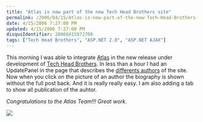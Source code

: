 ```yaml
---
title: "Atlas is now part of the new Tech Head Brothers site"
permalink: /2006/04/15/Atlas-is-now-part-of-the-new-Tech-Head-Brothers-site/
date: 4/15/2006 7:27:00 PM
updated: 4/15/2006 7:27:00 PM
disqusIdentifier: 20060415072700
tags: ["Tech Head Brothers", "ASP.NET 2.0", "ASP.NET AJAX"]
---
```

This morning I was able to integrate [Atlas](http://atlas.asp.net/) in the new release under development of [Tech Head Brothers](http://www.techheadbrothers.com/). In less than a hour I had an UpdatePanel in the page that describes the [differents authors](http://www.techheadbrothers.com/DesktopDefault.aspx?tabindex=7&tabid=19) of the site. Now when you click on the picture of an author the biography is shown without the full post back. And it is really really easy. I am also adding a tab to show all publication of the auhtor.

*Congratulations to the Atlas Team!!! Great work.*
<!-- more -->

![](/images/2006/atlas_authors.jpg)
